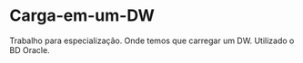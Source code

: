 # Carga-em-um-DW
Trabalho para especialização. Onde temos que carregar um DW. Utilizado o BD Oracle.

